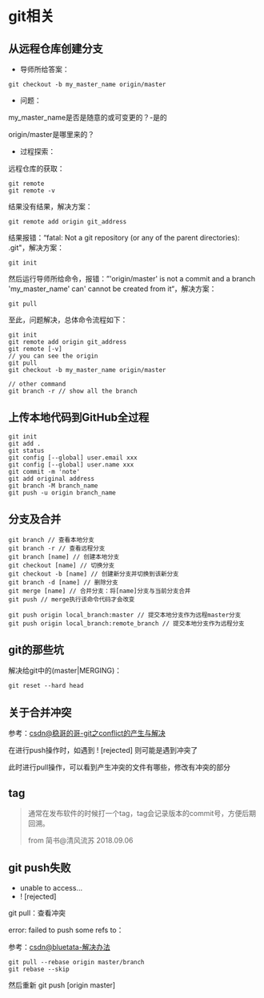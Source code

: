 # git相关

## 从远程仓库创建分支

* 导师所给答案：

```shell
git checkout -b my_master_name origin/master
```

* 问题：

my_master_name是否是随意的或可变更的？-是的

origin/master是哪里来的？

* 过程探索：

远程仓库的获取：

```shell
git remote
git remote -v
```

结果没有结果，解决方案：

```shell
git remote add origin git_address
```

结果报错：“fatal: Not a git repository (or any of the parent directories): .git"，解决方案：

```shell
git init
```

然后运行导师所给命令，报错：”'origin/master' is not a commit and a branch 'my_master_name' can' cannot be created from it“，解决方案：

```shell
git pull
```

至此，问题解决，总体命令流程如下：

```shell
git init
git remote add origin git_address
git remote [-v]
// you can see the origin
git pull
git checkout -b my_master_name origin/master

// other command
git branch -r // show all the branch
```



## 上传本地代码到GitHub全过程

```shell
git init
git add .
git status
git config [--global] user.email xxx
git config [--global] user.name xxx
git commit -m 'note'
git add original address
git branch -M branch_name
git push -u origin branch_name
```

## 分支及合并

```shell
git branch // 查看本地分支
git branch -r // 查看远程分支
git branch [name] // 创建本地分支
git checkout [name] // 切换分支
git checkout -b [name] // 创建新分支并切换到该新分支
git branch -d [name] // 删除分支
git merge [name] // 合并分支：将[name]分支与当前分支合并
git push // merge执行该命令代码才会改变

git push origin local_branch:master // 提交本地分支作为远程master分支
git push origin local_branch:remote_branch // 提交本地分支作为远程分支
```

## git的那些坑

解决给git中的(master|MERGING)：

```shell
git reset --hard head
```

## 关于合并冲突

参考：[csdn@稳哥的哥-git之conflict的产生与解决](https://blog.csdn.net/shufangreal/article/details/108034820)

在进行push操作时，如遇到 ! [rejected] 则可能是遇到冲突了

此时进行pull操作，可以看到产生冲突的文件有哪些，修改有冲突的部分

## tag

> 通常在发布软件的时候打一个tag，tag会记录版本的commit号，方便后期回溯。
>
> from 简书@清风流苏 2018.09.06

## git push失败

* unable to access...
* ! [rejected]

git pull：查看冲突

error: failed to push some refs to：

参考：[csdn@bluetata-解决办法](https://blog.csdn.net/dietime1943/article/details/85682688)

```shell
git pull --rebase origin master/branch
git rebase --skip
```

然后重新 git push [origin master]
